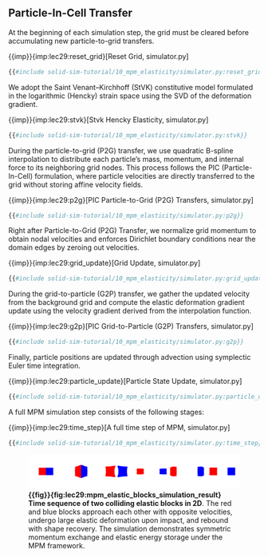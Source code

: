 ## Particle-In-Cell Transfer

At the beginning of each simulation step, the grid must be cleared before accumulating new particle-to-grid transfers.

{{imp}}{imp:lec29:reset_grid}[Reset Grid, simulator.py]
```python
{{#include solid-sim-tutorial/10_mpm_elasticity/simulator.py:reset_grid}}
```

We adopt the Saint Venant–Kirchhoff (StVK) constitutive model formulated in the logarithmic (Hencky) strain space using the SVD of the deformation gradient.

{{imp}}{imp:lec29:stvk}[Stvk Hencky Elasticity, simulator.py]
```python
{{#include solid-sim-tutorial/10_mpm_elasticity/simulator.py:stvk}}
```


During the particle-to-grid (P2G) transfer, we use quadratic B-spline interpolation to distribute each particle’s mass, momentum, and internal force to its neighboring grid nodes. This process follows the PIC (Particle-In-Cell) formulation, where particle velocities are directly transferred to the grid without storing affine velocity fields.

{{imp}}{imp:lec29:p2g}[PIC Particle-to-Grid (P2G) Transfers, simulator.py]
```python
{{#include solid-sim-tutorial/10_mpm_elasticity/simulator.py:p2g}}
```

Right after Particle-to-Grid (P2G) Transfer, we normalize grid momentum to obtain nodal velocities and enforces Dirichlet boundary conditions near the domain edges by zeroing out velocities.

{{imp}}{imp:lec29:grid_update}[Grid Update, simulator.py]
```python
{{#include solid-sim-tutorial/10_mpm_elasticity/simulator.py:grid_update}}
```

During the grid-to-particle (G2P) transfer, we gather the updated velocity from the background grid and compute the elastic deformation gradient update using the velocity gradient derived from the interpolation function.

{{imp}}{imp:lec29:g2p}[PIC Grid-to-Particle (G2P) Transfers, simulator.py]
```python
{{#include solid-sim-tutorial/10_mpm_elasticity/simulator.py:g2p}}
```

Finally, particle positions are updated through advection using symplectic Euler time integration.

{{imp}}{imp:lec29:particle_update}[Particle State Update, simulator.py]
```python
{{#include solid-sim-tutorial/10_mpm_elasticity/simulator.py:particle_update}}
```

A full MPM simulation step consists of the following stages:

{{imp}}{imp:lec29:time_step}[A full time step of MPM, simulator.py]
```python
{{#include solid-sim-tutorial/10_mpm_elasticity/simulator.py:time_step}}
```

<figure>
    <center>
    <img src="img/lec29/mpm_elastic_blocks_simulation_result.png">
    </center>
    <figcaption><b>{{fig}}{fig:lec29:mpm_elastic_blocks_simulation_result}</b> <b>Time sequence of two colliding elastic blocks in 2D</b>. The red and blue blocks approach each other with opposite velocities, undergo large elastic deformation upon impact, and rebound with shape recovery. The simulation demonstrates symmetric momentum exchange and elastic energy storage under the MPM framework. </figcaption>
</figure>